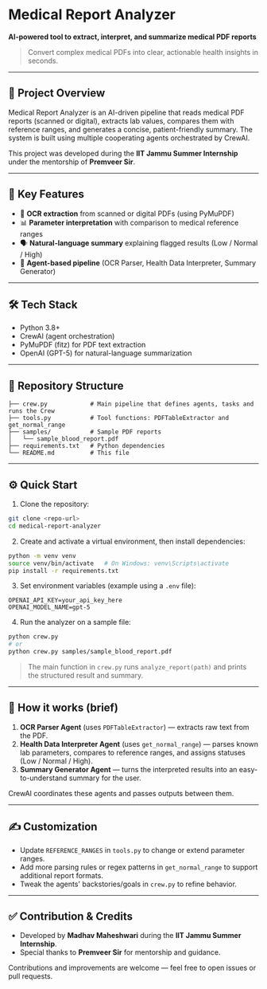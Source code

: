 # Medical Report Analyzer

**AI-powered tool to extract, interpret, and summarize medical PDF reports**

> Convert complex medical PDFs into clear, actionable health insights in seconds.

---

## 🔎 Project Overview

Medical Report Analyzer is an AI-driven pipeline that reads medical PDF reports (scanned or digital), extracts lab values, compares them with reference ranges, and generates a concise, patient-friendly summary. The system is built using multiple cooperating agents orchestrated by CrewAI.

This project was developed during the **IIT Jammu Summer Internship** under the mentorship of **Premveer Sir**.

---

## 🚀 Key Features

* 📄 **OCR extraction** from scanned or digital PDFs (using PyMuPDF)
* 📊 **Parameter interpretation** with comparison to medical reference ranges
* 🗣 **Natural-language summary** explaining flagged results (Low / Normal / High)
* 🤝 **Agent-based pipeline** (OCR Parser, Health Data Interpreter, Summary Generator)

---

## 🛠 Tech Stack

* Python 3.8+
* CrewAI (agent orchestration)
* PyMuPDF (fitz) for PDF text extraction
* OpenAI (GPT-5) for natural-language summarization

---

## 📁 Repository Structure

```
├── crew.py            # Main pipeline that defines agents, tasks and runs the Crew
├── tools.py           # Tool functions: PDFTableExtractor and get_normal_range
├── samples/           # Sample PDF reports
│   └── sample_blood_report.pdf
├── requirements.txt   # Python dependencies
└── README.md          # This file
```

---

## ⚙️ Quick Start

1. Clone the repository:

```bash
git clone <repo-url>
cd medical-report-analyzer
```

2. Create and activate a virtual environment, then install dependencies:

```bash
python -m venv venv
source venv/bin/activate   # On Windows: venv\Scripts\activate
pip install -r requirements.txt
```

3. Set environment variables (example using a `.env` file):

```
OPENAI_API_KEY=your_api_key_here
OPENAI_MODEL_NAME=gpt-5
```

4. Run the analyzer on a sample file:

```bash
python crew.py
# or
python crew.py samples/sample_blood_report.pdf
```

> The main function in `crew.py` runs `analyze_report(path)` and prints the structured result and summary.

---

## 🧩 How it works (brief)

1. **OCR Parser Agent** (uses `PDFTableExtractor`) — extracts raw text from the PDF.
2. **Health Data Interpreter Agent** (uses `get_normal_range`) — parses known lab parameters, compares to reference ranges, and assigns statuses (Low / Normal / High).
3. **Summary Generator Agent** — turns the interpreted results into an easy-to-understand summary for the user.

CrewAI coordinates these agents and passes outputs between them.

---

## ✍️ Customization

* Update `REFERENCE_RANGES` in `tools.py` to change or extend parameter ranges.
* Add more parsing rules or regex patterns in `get_normal_range` to support additional report formats.
* Tweak the agents' backstories/goals in `crew.py` to refine behavior.

---

## ✅ Contribution & Credits

* Developed by **Madhav Maheshwari** during the **IIT Jammu Summer Internship**.
* Special thanks to **Premveer Sir** for mentorship and guidance.

Contributions and improvements are welcome — feel free to open issues or pull requests.
